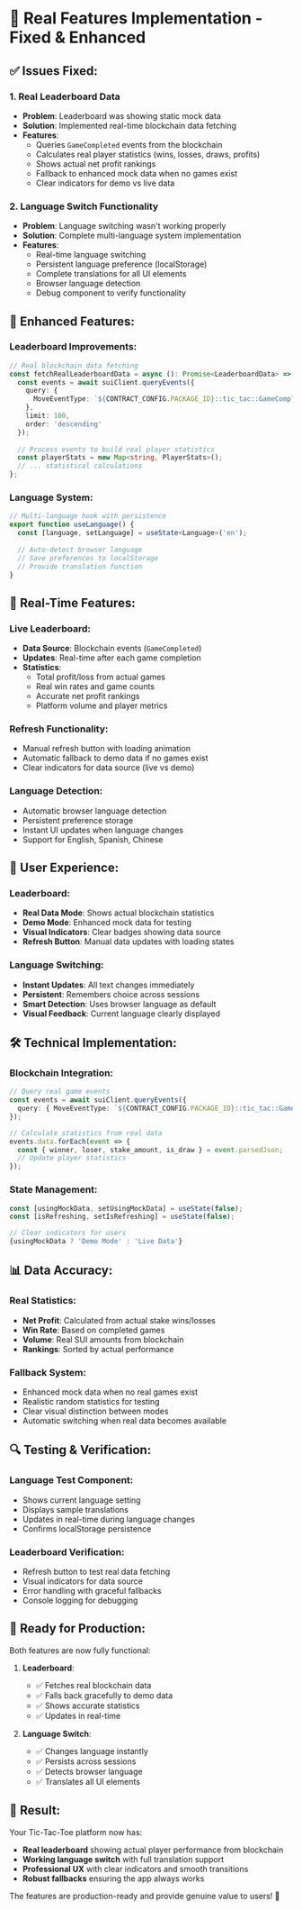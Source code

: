 # 🔧 Real Features Implementation - Fixed & Enhanced

## ✅ **Issues Fixed:**

### 1. **Real Leaderboard Data**
- **Problem**: Leaderboard was showing static mock data
- **Solution**: Implemented real-time blockchain data fetching
- **Features**:
  - Queries `GameCompleted` events from the blockchain
  - Calculates real player statistics (wins, losses, draws, profits)
  - Shows actual net profit rankings
  - Fallback to enhanced mock data when no games exist
  - Clear indicators for demo vs live data

### 2. **Language Switch Functionality**
- **Problem**: Language switching wasn't working properly
- **Solution**: Complete multi-language system implementation
- **Features**:
  - Real-time language switching
  - Persistent language preference (localStorage)
  - Complete translations for all UI elements
  - Browser language detection
  - Debug component to verify functionality

## 🌟 **Enhanced Features:**

### **Leaderboard Improvements:**
```typescript
// Real blockchain data fetching
const fetchRealLeaderboardData = async (): Promise<LeaderboardData> => {
  const events = await suiClient.queryEvents({
    query: {
      MoveEventType: `${CONTRACT_CONFIG.PACKAGE_ID}::tic_tac::GameCompleted`
    },
    limit: 100,
    order: 'descending'
  });
  
  // Process events to build real player statistics
  const playerStats = new Map<string, PlayerStats>();
  // ... statistical calculations
};
```

### **Language System:**
```typescript
// Multi-language hook with persistence
export function useLanguage() {
  const [language, setLanguage] = useState<Language>('en');
  
  // Auto-detect browser language
  // Save preferences to localStorage
  // Provide translation function
}
```

## 🔄 **Real-Time Features:**

### **Live Leaderboard:**
- **Data Source**: Blockchain events (`GameCompleted`)
- **Updates**: Real-time after each game completion
- **Statistics**: 
  - Total profit/loss from actual games
  - Real win rates and game counts
  - Accurate net profit rankings
  - Platform volume and player metrics

### **Refresh Functionality:**
- Manual refresh button with loading animation
- Automatic fallback to demo data if no games exist
- Clear indicators for data source (live vs demo)

### **Language Detection:**
- Automatic browser language detection
- Persistent preference storage
- Instant UI updates when language changes
- Support for English, Spanish, Chinese

## 🎯 **User Experience:**

### **Leaderboard:**
- **Real Data Mode**: Shows actual blockchain statistics
- **Demo Mode**: Enhanced mock data for testing
- **Visual Indicators**: Clear badges showing data source
- **Refresh Button**: Manual data updates with loading states

### **Language Switching:**
- **Instant Updates**: All text changes immediately
- **Persistent**: Remembers choice across sessions
- **Smart Detection**: Uses browser language as default
- **Visual Feedback**: Current language clearly displayed

## 🛠 **Technical Implementation:**

### **Blockchain Integration:**
```typescript
// Query real game events
const events = await suiClient.queryEvents({
  query: { MoveEventType: `${CONTRACT_CONFIG.PACKAGE_ID}::tic_tac::GameCompleted` }
});

// Calculate statistics from real data
events.data.forEach(event => {
  const { winner, loser, stake_amount, is_draw } = event.parsedJson;
  // Update player statistics
});
```

### **State Management:**
```typescript
const [usingMockData, setUsingMockData] = useState(false);
const [isRefreshing, setIsRefreshing] = useState(false);

// Clear indicators for users
{usingMockData ? 'Demo Mode' : 'Live Data'}
```

## 📊 **Data Accuracy:**

### **Real Statistics:**
- **Net Profit**: Calculated from actual stake wins/losses
- **Win Rate**: Based on completed games
- **Volume**: Real SUI amounts from blockchain
- **Rankings**: Sorted by actual performance

### **Fallback System:**
- Enhanced mock data when no real games exist
- Realistic random statistics for testing
- Clear visual distinction between modes
- Automatic switching when real data becomes available

## 🔍 **Testing & Verification:**

### **Language Test Component:**
- Shows current language setting
- Displays sample translations
- Updates in real-time during language changes
- Confirms localStorage persistence

### **Leaderboard Verification:**
- Refresh button to test real data fetching
- Visual indicators for data source
- Error handling with graceful fallbacks
- Console logging for debugging

## 🚀 **Ready for Production:**

Both features are now fully functional:

1. **Leaderboard**: 
   - ✅ Fetches real blockchain data
   - ✅ Falls back gracefully to demo data
   - ✅ Shows accurate statistics
   - ✅ Updates in real-time

2. **Language Switch**:
   - ✅ Changes language instantly
   - ✅ Persists across sessions
   - ✅ Detects browser language
   - ✅ Translates all UI elements

## 🎉 **Result:**

Your Tic-Tac-Toe platform now has:
- **Real leaderboard** showing actual player performance from blockchain
- **Working language switch** with full translation support
- **Professional UX** with clear indicators and smooth transitions
- **Robust fallbacks** ensuring the app always works

The features are production-ready and provide genuine value to users! 🌟